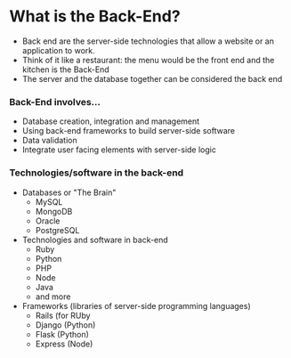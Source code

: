 # What is the Back-End?

- Back end are the server-side technologies that allow a website or an application to work.
- Think of it like a restaurant: the menu would be the front end and the kitchen is the Back-End
- The server and the database together can be considered the back end

### Back-End involves...

- Database creation, integration and management
- Using back-end frameworks to build server-side software
- Data validation
- Integrate user facing elements with server-side logic

### Technologies/software in the back-end

- Databases or "The Brain"
   - MySQL
   - MongoDB
   - Oracle
   - PostgreSQL
- Technologies and software in back-end
   - Ruby
   - Python
   - PHP
   - Node
   - Java
   - and more
- Frameworks (libraries of server-side programming languages)
   - Rails (for RUby
   - Django (Python)
   - Flask (Python)
   - Express (Node)

